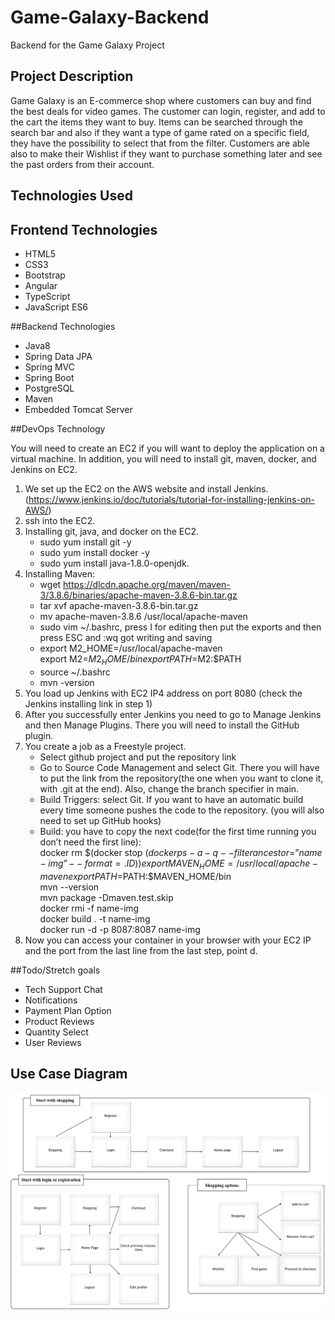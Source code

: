 # Game-Galaxy-Backend
Backend for the Game Galaxy Project

## Project Description

 
Game Galaxy is an E-commerce shop where customers can buy and find the best deals for video games. The customer can login, register, and add to the cart the items they want to buy. Items can be searched through the search bar and also if they want a type of game rated on a specific field, they have the possibility to select that from the filter. Customers are able also to make their Wishlist if they want to purchase something later and see the past orders from their account. 

## Technologies Used

<h2>Frontend Technologies</h2>

*	HTML5
*	CSS3
*	Bootstrap
*	Angular
*	TypeScript
*	JavaScript ES6

##Backend Technologies

*	Java8
*	Spring Data JPA
*	Spring MVC
*	Spring Boot
*	PostgreSQL
*	Maven
*	Embedded Tomcat Server

##DevOps Technology

You will need to create an EC2 if you will want to deploy the application on a virtual machine. In addition, you will need to install git, maven, docker, and Jenkins on EC2. 

1.	We set up the EC2 on the AWS website and install Jenkins. (https://www.jenkins.io/doc/tutorials/tutorial-for-installing-jenkins-on-AWS/)
2.	ssh into the EC2.
3.	Installing git, java, and docker on the EC2.
    *	sudo yum install git -y
    *	sudo yum install docker -y
    *	sudo yum install java-1.8.0-openjdk.
4.	Installing Maven:
    *	wget https://dlcdn.apache.org/maven/maven-3/3.8.6/binaries/apache-maven-3.8.6-bin.tar.gz
    *	tar xvf apache-maven-3.8.6-bin.tar.gz
    *	mv apache-maven-3.8.6  /usr/local/apache-maven
    *	sudo vim ~/.bashrc, press I for editing then put the exports and then press ESC and :wq got writing and saving
    *	export M2_HOME=/usr/local/apache-maven  
        export M2=$M2_HOME/bin  
        export PATH=$M2:$PATH  
    *	source ~/.bashrc
    *	mvn -version
5.	You load up Jenkins with EC2 IP4 address on port 8080 (check the Jenkins installing link in step 1)
6.	After you successfully enter Jenkins you need to go to Manage Jenkins and then Manage Plugins. There you will need to install the GitHub plugin.
7.	You create a job as a Freestyle project. 
    *	Select github project and put the repository link
    *	Go to Source Code Management and select Git. There you will have to put the link from the repository(the one when you want to clone it, with .git at the end).          Also, change the branch specifier in main.
    *	Build Triggers: select Git. If you want to have an automatic build every time someone pushes the code to the repository. (you will also need to set up GitHub hooks)
     *	Build: you have to copy the next code(for the first time running you don’t need the first line):  
        docker rm $(docker stop $(docker ps -a -q --filter ancestor=”name-img” --format={{.ID}}))  
        export MAVEN_HOME=/usr/local/apache-maven  
        export PATH=$PATH:$MAVEN_HOME/bin  
        mvn --version  
        mvn package -Dmaven.test.skip  
        docker rmi -f name-img  
        docker build . -t name-img  
        docker run -d -p 8087:8087 name-img  
8.	Now you can access your container in your browser with your EC2 IP and the port from the last line from the last step, point d.

##Todo/Stretch goals

* Tech Support Chat
* Notifications
* Payment Plan Option
* Product Reviews
* Quantity Select
* User Reviews


## Use Case Diagram
![](./src/main/resources/GameGalaxyScenarios.PNG)
